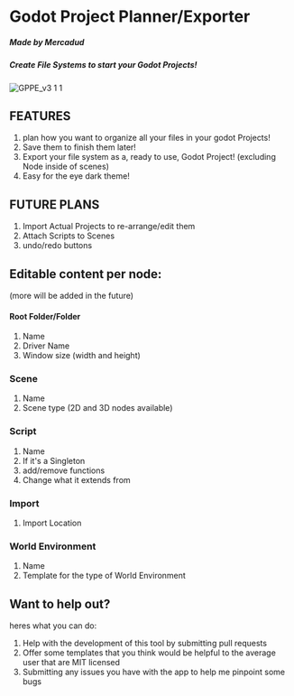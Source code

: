 # Godot Project Planner/Exporter
##### Made by Mercadud

##### Create File Systems to start your Godot Projects!
![GPPE_v3 1 1](https://user-images.githubusercontent.com/34464977/127249071-9b78d968-f5f1-4973-9345-2a78ffeef5b5.png)


## FEATURES
1. plan how you want to organize all your files in your godot Projects!
2. Save them to finish them later!
4. Export your file system as a, ready to use, Godot Project! (excluding Node inside of scenes)
6. Easy for the eye dark theme!

## FUTURE PLANS
1. Import Actual Projects to re-arrange/edit them
3. Attach Scripts to Scenes
4. undo/redo buttons

## Editable content per node:
(more will be added in the future)

#### Root Folder/Folder
1. Name
2. Driver Name
3. Window size (width and height)

### Scene
1. Name
2. Scene type (2D and 3D nodes available)

### Script
1. Name
2. If it's a Singleton
3. add/remove functions
4. Change what it extends from

### Import
1. Import Location

### World Environment
1. Name
2. Template for the type of World Environment

## Want to help out?
heres what you can do:
1. Help with the development of this tool by submitting pull requests
2. Offer some templates that you think would be helpful to the average user that are MIT licensed
3. Submitting any issues you have with the app to help me pinpoint some bugs
